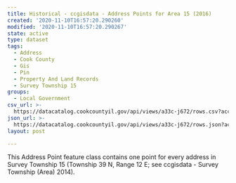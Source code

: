 ```yaml
---
title: Historical - ccgisdata - Address Points for Area 15 (2016)
created: '2020-11-10T16:57:20.290260'
modified: '2020-11-10T16:57:20.290267'
state: active
type: dataset
tags:
  - Address
  - Cook County
  - Gis
  - Pin
  - Property And Land Records
  - Survey Township 15
groups:
  - Local Government
csv_url: >-
  https://datacatalog.cookcountyil.gov/api/views/a33c-j672/rows.csv?accessType=DOWNLOAD
json_url: >-
  https://datacatalog.cookcountyil.gov/api/views/a33c-j672/rows.json?accessType=DOWNLOAD
layout: post

---
```

This Address Point feature class contains one point for every address in Survey Township 15 (Township 39 N, Range 12 E; see ccgisdata - Survey Township (Area) 2014).
